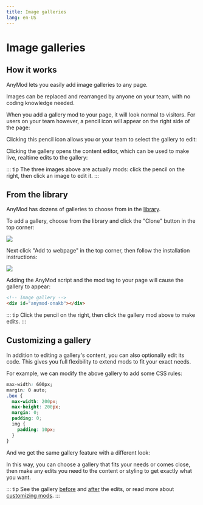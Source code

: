 ```yaml
---
title: Image galleries
lang: en-US
---
```


# Image galleries
<sandbox/>

## How it works

AnyMod lets you easily add image galleries to any page.

Images can be replaced and rearranged by anyone on your team, with no coding knowledge needed.

When you add a gallery mod to your page, it will look normal to visitors. For users on your team however, a pencil icon will appear on the right side of the page:

<div class="mod-container">
  <!-- [Sandbox] Image Gallery-01 -->
  <mod mod-key="lmbmm"/>
</div>

Clicking this pencil icon allows you or your team to select the gallery to edit:

<div class="mod-container">
  <!-- [Sandbox] Image Gallery-02 -->
  <mod mod-key="oorla"/>
</div>

Clicking the gallery opens the content editor, which can be used to make live, realtime edits to the gallery:

<div class="mod-container">
  <!-- [Sandbox] Image Gallery-03 -->
  <mod mod-key="aklbr"/>
</div>

::: tip
The three images above are actually mods: click the pencil <sandbox-inline/> on the right, then click an image to edit it.
:::

## From the library

AnyMod has dozens of galleries to choose from in the [library](https://anymod.com/library?tag=galleries).

To add a gallery, choose from the library and click the "Clone" button in the top corner:

<img src="https://res.cloudinary.com/component/image/upload/v1538154150/gallery-04_wkvd2r.png">

Next click "Add to webpage" in the top corner, then follow the installation instructions:

<img src="https://res.cloudinary.com/component/image/upload/v1538094487/form-02_rjan9p.png">

Adding the AnyMod script and the mod tag to your page will cause the gallery to appear:

```html
<!-- Image gallery -->
<div id="anymod-onakb"></div>
```

<!-- [Sandbox] Image Gallery-04 -->
<mod mod-key="kokob"/>

::: tip
Click the pencil <sandbox-inline/> on the right, then click the gallery mod above to make edits.
:::

## Customizing a gallery

In addition to editing a gallery's content, you can also optionally edit its code. This gives you full flexibility to extend mods to fit your exact needs.

For example, we can modify the above gallery to add some CSS rules:

```css
max-width: 600px;
margin: 0 auto;
.box {
  max-width: 200px;
  max-height: 200px;
  margin: 0;
  padding: 0;
  img {
    padding: 10px;
  }
}
```

And we get the same gallery feature with a different look:

<!-- [Sandbox] Image Gallery-05 -->
<mod mod-key="mklbd"/>

In this way, you can choose a gallery that fits your needs or comes close, then make any edits you need to the content or styling to get exactly what you want.

::: tip
See the gallery [before](https://anymod.com/mod/onakb) and [after](https://anymod.com/mod/mklad) the edits, or read more about [customizing mods](/guide/custom-mods.html).
:::

<!-- ## Creating from scratch -->